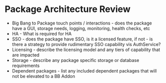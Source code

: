 # Package Architecture Review

- Big Bang to Package touch points / interactions - does the package have a GUI, storage needs, logging, monitoring, health checks, etc
- HA - What is required for HA
- SSO - does the package have SSO, is it a licensed feature, if not - is there a strategy to provide rudimentary SSO capability vis AuthService?
- Licensing - describe the licensing model and any tiers of capability that are impacted
- Storage - describe any package specific storage or database requirements
- Dependent packages - list any included dependent packages that will not be elevated to a BB Addon

